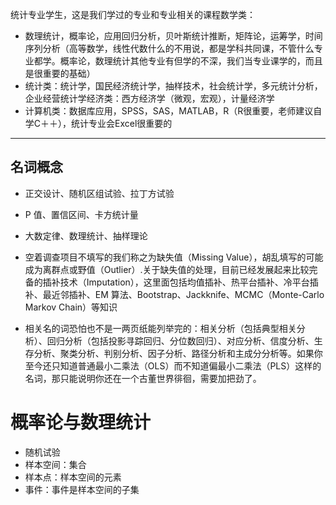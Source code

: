 统计专业学生，这是我们学过的专业和专业相关的课程数学类：

- 数理统计，概率论，应用回归分析，贝叶斯统计推断，矩阵论，运筹学，时间序列分析（高等数学，线性代数什么的不用说，都是学科共同课，不管什么专业都学。概率论，数理统计其他专业有但学的不深，我们当专业课学的，而且是很重要的基础）
- 统计类：统计学，国民经济统计学，抽样技术，社会统计学，多元统计分析，企业经营统计学经济类：西方经济学（微观，宏观），计量经济学
- 计算机类：数据库应用，SPSS，SAS，MATLAB，R（R很重要，老师建议自学C＋＋），统计专业会Excel很重要的

----------
## 名词概念
- 正交设计、随机区组试验、拉丁方试验
- P 值、置信区间、卡方统计量
- 大数定律、数理统计、抽样理论

- 空着调查项目不填写的我们称之为缺失值（Missing Value），胡乱填写的可能成为离群点或野值（Outlier）.关于缺失值的处理，目前已经发展起来比较完备的插补技术（Imputation），这里面包括均值插补、热平台插补、冷平台插补、最近邻插补、EM 算法、Bootstrap、Jackknife、MCMC（Monte-Carlo Markov Chain）等知识
- 相关名的词恐怕也不是一两页纸能列举完的：相关分析（包括典型相关分析）、回归分析（包括投影寻踪回归、分位数回归）、对应分析、信度分析、生存分析、聚类分析、判别分析、因子分析、路径分析和主成分分析等。如果你至今还只知道普通最小二乘法（OLS）而不知道偏最小二乘法（PLS）这样的名词，那只能说明你还在一个古董世界徘徊，需要加把劲了。


# 概率论与数理统计
- 随机试验
- 样本空间：集合
- 样本点：样本空间的元素
- 事件：事件是样本空间的子集